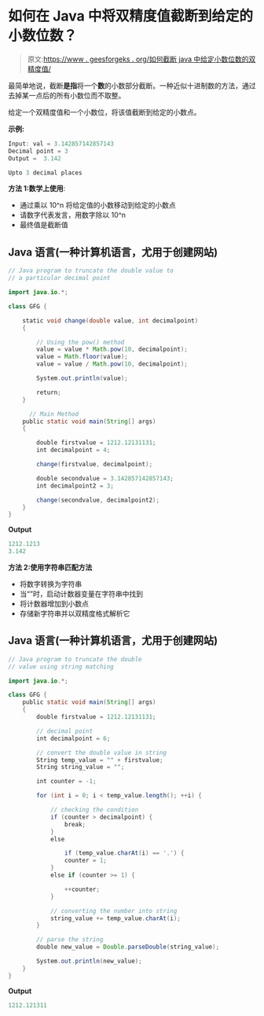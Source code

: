 # 如何在 Java 中将双精度值截断到给定的小数位数？

> 原文:[https://www . geesforgeks . org/如何截断 java 中给定小数位数的双精度值/](https://www.geeksforgeeks.org/how-to-truncate-the-double-value-to-given-decimal-places-in-java/)

最简单地说，截断**是指**将一个**数**的小数部分截断。一种近似十进制数的方法，通过去掉某一点后的所有小数位而不取整。

给定一个双精度值和一个小数位，将该值截断到给定的小数点。

**示例:**

```java
Input: val = 3.142857142857143
Decimal point = 3
Output =  3.142

Upto 3 decimal places
```

**方法 1:数学上使用**:

*   通过乘以 10^n 将给定值的小数移动到给定的小数点
*   请数字代表发言，用数字除以 10^n
*   最终值是截断值

## Java 语言(一种计算机语言，尤用于创建网站)

```java
// Java program to truncate the double value to
// a particular decimal point

import java.io.*;

class GFG {

    static void change(double value, int decimalpoint)
    {

        // Using the pow() method
        value = value * Math.pow(10, decimalpoint);
        value = Math.floor(value);
        value = value / Math.pow(10, decimalpoint);

        System.out.println(value);

        return;
    }

      // Main Method
    public static void main(String[] args)
    {

        double firstvalue = 1212.12131131;
        int decimalpoint = 4;

        change(firstvalue, decimalpoint);

        double secondvalue = 3.142857142857143;
        int decimalpoint2 = 3;

        change(secondvalue, decimalpoint2);
    }
}
```

**Output**

```java
1212.1213
3.142
```

**方法 2:使用字符串匹配方法**

*   将数字转换为字符串
*   当“”时，启动计数器变量在字符串中找到
*   将计数器增加到小数点
*   存储新字符串并以双精度格式解析它

## Java 语言(一种计算机语言，尤用于创建网站)

```java
// Java program to truncate the double
// value using string matching

import java.io.*;

class GFG {
    public static void main(String[] args)
    {
        double firstvalue = 1212.12131131;

        // decimal point
        int decimalpoint = 6;

        // convert the double value in string
        String temp_value = "" + firstvalue;
        String string_value = "";

        int counter = -1;

        for (int i = 0; i < temp_value.length(); ++i) {

            // checking the condition
            if (counter > decimalpoint) {
                break;
            }
            else

                if (temp_value.charAt(i) == '.') {
                counter = 1;
            }
            else if (counter >= 1) {

                ++counter;
            }

            // converting the number into string
            string_value += temp_value.charAt(i);
        }

        // parse the string
        double new_value = Double.parseDouble(string_value);

        System.out.println(new_value);
    }
}
```

**Output**

```java
1212.121311
```